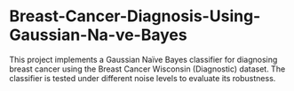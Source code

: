 # Breast-Cancer-Diagnosis-Using-Gaussian-Na-ve-Bayes
This project implements a Gaussian Naïve Bayes classifier for diagnosing breast cancer using the Breast Cancer Wisconsin (Diagnostic) dataset. The classifier is tested under different noise levels to evaluate its robustness.
